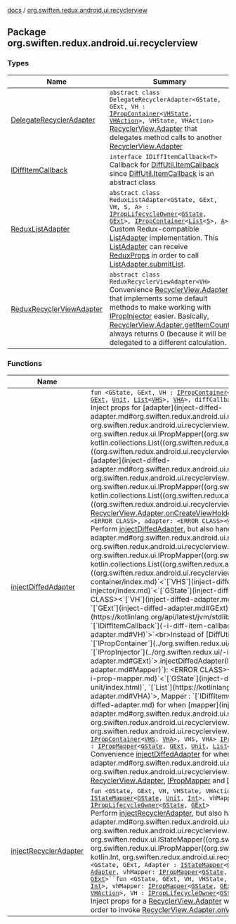 [docs](../index.md) / [org.swiften.redux.android.ui.recyclerview](./index.md)

## Package org.swiften.redux.android.ui.recyclerview

### Types

| Name | Summary |
|---|---|
| [DelegateRecyclerAdapter](-delegate-recycler-adapter/index.md) | `abstract class DelegateRecyclerAdapter<GState, GExt, VH : `[`IPropContainer`](../org.swiften.redux.ui/-i-prop-container/index.md)`<`[`VHState`](-delegate-recycler-adapter/index.md#VHState)`, `[`VHAction`](-delegate-recycler-adapter/index.md#VHAction)`>, VHState, VHAction>`<br>[RecyclerView.Adapter](#) that delegates method calls to another [RecyclerView.Adapter](#) |
| [IDiffItemCallback](-i-diff-item-callback/index.md) | `interface IDiffItemCallback<T>`<br>Callback for [DiffUtil.ItemCallback](#) since [DiffUtil.ItemCallback](#) is an abstract class |
| [ReduxListAdapter](-redux-list-adapter/index.md) | `abstract class ReduxListAdapter<GState, GExt, VH, S, A> : `[`IPropLifecycleOwner`](../org.swiften.redux.ui/-i-prop-lifecycle-owner/index.md)`<`[`GState`](-redux-list-adapter/index.md#GState)`, `[`GExt`](-redux-list-adapter/index.md#GExt)`>, `[`IPropContainer`](../org.swiften.redux.ui/-i-prop-container/index.md)`<`[`List`](https://kotlinlang.org/api/latest/jvm/stdlib/kotlin.collections/-list/index.html)`<`[`S`](-redux-list-adapter/index.md#S)`>, `[`A`](-redux-list-adapter/index.md#A)`>`<br>Custom Redux-compatible [ListAdapter](#) implementation. This [ListAdapter](#) can receive [ReduxProps](../org.swiften.redux.ui/-redux-props/index.md) in order to call [ListAdapter.submitList](#). |
| [ReduxRecyclerViewAdapter](-redux-recycler-view-adapter/index.md) | `abstract class ReduxRecyclerViewAdapter<VH>`<br>Convenience [RecyclerView.Adapter](#) that implements some default methods to make working with [IPropInjector](../org.swiften.redux.ui/-i-prop-injector/index.md) easier. Basically, [RecyclerView.Adapter.getItemCount](#) always returns 0 (because it will be delegated to a different calculation. |

### Functions

| Name | Summary |
|---|---|
| [injectDiffedAdapter](inject-diffed-adapter.md) | `fun <GState, GExt, VH : `[`IPropContainer`](../org.swiften.redux.ui/-i-prop-container/index.md)`<`[`VHS`](inject-diffed-adapter.md#VHS)`, `[`VHA`](inject-diffed-adapter.md#VHA)`>, VHS, VHA> `[`IPropInjector`](../org.swiften.redux.ui/-i-prop-injector/index.md)`<`[`GState`](inject-diffed-adapter.md#GState)`, `[`GExt`](inject-diffed-adapter.md#GExt)`>.injectDiffedAdapter(adapter: <ERROR CLASS><`[`VH`](inject-diffed-adapter.md#VH)`>, adapterMapper: `[`IPropMapper`](../org.swiften.redux.ui/-i-prop-mapper.md)`<`[`GState`](inject-diffed-adapter.md#GState)`, `[`GExt`](inject-diffed-adapter.md#GExt)`, `[`Unit`](https://kotlinlang.org/api/latest/jvm/stdlib/kotlin/-unit/index.html)`, `[`List`](https://kotlinlang.org/api/latest/jvm/stdlib/kotlin.collections/-list/index.html)`<`[`VHS`](inject-diffed-adapter.md#VHS)`>, `[`VHA`](inject-diffed-adapter.md#VHA)`>, diffCallback: <ERROR CLASS><`[`VHS`](inject-diffed-adapter.md#VHS)`>): `[`ReduxListAdapter`](-redux-list-adapter/index.md)`<`[`GState`](inject-diffed-adapter.md#GState)`, `[`GExt`](inject-diffed-adapter.md#GExt)`, `[`VH`](inject-diffed-adapter.md#VH)`, `[`VHS`](inject-diffed-adapter.md#VHS)`, `[`VHA`](inject-diffed-adapter.md#VHA)`>`<br>Inject props for [adapter](inject-diffed-adapter.md#org.swiften.redux.android.ui.recyclerview$injectDiffedAdapter(org.swiften.redux.ui.IPropInjector((org.swiften.redux.android.ui.recyclerview.injectDiffedAdapter.GState, org.swiften.redux.android.ui.recyclerview.injectDiffedAdapter.GExt)), ((org.swiften.redux.android.ui.recyclerview.injectDiffedAdapter.VH)), org.swiften.redux.ui.IPropMapper((org.swiften.redux.android.ui.recyclerview.injectDiffedAdapter.GState, org.swiften.redux.android.ui.recyclerview.injectDiffedAdapter.GExt, kotlin.Unit, kotlin.collections.List((org.swiften.redux.android.ui.recyclerview.injectDiffedAdapter.VHS)), org.swiften.redux.android.ui.recyclerview.injectDiffedAdapter.VHA)), ((org.swiften.redux.android.ui.recyclerview.injectDiffedAdapter.VHS)))/adapter) with a compatible [VH](inject-diffed-adapter.md#VH) by wrapping it in a [ListAdapter](#). Note that [adapter](inject-diffed-adapter.md#org.swiften.redux.android.ui.recyclerview$injectDiffedAdapter(org.swiften.redux.ui.IPropInjector((org.swiften.redux.android.ui.recyclerview.injectDiffedAdapter.GState, org.swiften.redux.android.ui.recyclerview.injectDiffedAdapter.GExt)), ((org.swiften.redux.android.ui.recyclerview.injectDiffedAdapter.VH)), org.swiften.redux.ui.IPropMapper((org.swiften.redux.android.ui.recyclerview.injectDiffedAdapter.GState, org.swiften.redux.android.ui.recyclerview.injectDiffedAdapter.GExt, kotlin.Unit, kotlin.collections.List((org.swiften.redux.android.ui.recyclerview.injectDiffedAdapter.VHS)), org.swiften.redux.android.ui.recyclerview.injectDiffedAdapter.VHA)), ((org.swiften.redux.android.ui.recyclerview.injectDiffedAdapter.VHS)))/adapter) does not have to be a [ListAdapter](#) - it can be any [RecyclerView.Adapter](#) as long as it implements [RecyclerView.Adapter.onCreateViewHolder](#).`fun <GState, GExt, VH : `[`IPropContainer`](../org.swiften.redux.ui/-i-prop-container/index.md)`<`[`VHS`](inject-diffed-adapter.md#VHS)`, `[`VHA`](inject-diffed-adapter.md#VHA)`>, VHS, VHA> `[`IPropInjector`](../org.swiften.redux.ui/-i-prop-injector/index.md)`<`[`GState`](inject-diffed-adapter.md#GState)`, `[`GExt`](inject-diffed-adapter.md#GExt)`>.injectDiffedAdapter(lifecycleOwner: <ERROR CLASS>, adapter: <ERROR CLASS><`[`VH`](inject-diffed-adapter.md#VH)`>, adapterMapper: `[`IPropMapper`](../org.swiften.redux.ui/-i-prop-mapper.md)`<`[`GState`](inject-diffed-adapter.md#GState)`, `[`GExt`](inject-diffed-adapter.md#GExt)`, `[`Unit`](https://kotlinlang.org/api/latest/jvm/stdlib/kotlin/-unit/index.html)`, `[`List`](https://kotlinlang.org/api/latest/jvm/stdlib/kotlin.collections/-list/index.html)`<`[`VHS`](inject-diffed-adapter.md#VHS)`>, `[`VHA`](inject-diffed-adapter.md#VHA)`>, diffCallback: <ERROR CLASS><`[`VHS`](inject-diffed-adapter.md#VHS)`>): <ERROR CLASS><`[`VHS`](inject-diffed-adapter.md#VHS)`, `[`VH`](inject-diffed-adapter.md#VH)`>`<br>Perform [injectDiffedAdapter](inject-diffed-adapter.md), but also handle lifecycle with [lifecycleOwner](inject-diffed-adapter.md#org.swiften.redux.android.ui.recyclerview$injectDiffedAdapter(org.swiften.redux.ui.IPropInjector((org.swiften.redux.android.ui.recyclerview.injectDiffedAdapter.GState, org.swiften.redux.android.ui.recyclerview.injectDiffedAdapter.GExt)), , ((org.swiften.redux.android.ui.recyclerview.injectDiffedAdapter.VH)), org.swiften.redux.ui.IPropMapper((org.swiften.redux.android.ui.recyclerview.injectDiffedAdapter.GState, org.swiften.redux.android.ui.recyclerview.injectDiffedAdapter.GExt, kotlin.Unit, kotlin.collections.List((org.swiften.redux.android.ui.recyclerview.injectDiffedAdapter.VHS)), org.swiften.redux.android.ui.recyclerview.injectDiffedAdapter.VHA)), ((org.swiften.redux.android.ui.recyclerview.injectDiffedAdapter.VHS)))/lifecycleOwner)`fun <GState, GExt, VH : `[`IPropContainer`](../org.swiften.redux.ui/-i-prop-container/index.md)`<`[`VHS`](inject-diffed-adapter.md#VHS)`, `[`VHA`](inject-diffed-adapter.md#VHA)`>, VHS, VHA> `[`IPropInjector`](../org.swiften.redux.ui/-i-prop-injector/index.md)`<`[`GState`](inject-diffed-adapter.md#GState)`, `[`GExt`](inject-diffed-adapter.md#GExt)`>.injectDiffedAdapter(lifecycleOwner: <ERROR CLASS>, adapter: <ERROR CLASS><`[`VH`](inject-diffed-adapter.md#VH)`>, adapterMapper: `[`IPropMapper`](../org.swiften.redux.ui/-i-prop-mapper.md)`<`[`GState`](inject-diffed-adapter.md#GState)`, `[`GExt`](inject-diffed-adapter.md#GExt)`, `[`Unit`](https://kotlinlang.org/api/latest/jvm/stdlib/kotlin/-unit/index.html)`, `[`List`](https://kotlinlang.org/api/latest/jvm/stdlib/kotlin.collections/-list/index.html)`<`[`VHS`](inject-diffed-adapter.md#VHS)`>, `[`VHA`](inject-diffed-adapter.md#VHA)`>, diffCallback: `[`IDiffItemCallback`](-i-diff-item-callback/index.md)`<`[`VHS`](inject-diffed-adapter.md#VHS)`>): <ERROR CLASS><`[`VHS`](inject-diffed-adapter.md#VHS)`, `[`VH`](inject-diffed-adapter.md#VH)`>`<br>Instead of [DiffUtil.ItemCallback](#), use [IDiffItemCallback](-i-diff-item-callback/index.md) to avoid abstract class`fun <GState, GExt, Mapper, VH : `[`IPropContainer`](../org.swiften.redux.ui/-i-prop-container/index.md)`<`[`VHS`](inject-diffed-adapter.md#VHS)`, `[`VHA`](inject-diffed-adapter.md#VHA)`>, VHS, VHA> `[`IPropInjector`](../org.swiften.redux.ui/-i-prop-injector/index.md)`<`[`GState`](inject-diffed-adapter.md#GState)`, `[`GExt`](inject-diffed-adapter.md#GExt)`>.injectDiffedAdapter(lifecycleOwner: <ERROR CLASS>, adapter: <ERROR CLASS><`[`VH`](inject-diffed-adapter.md#VH)`>, mapper: `[`Mapper`](inject-diffed-adapter.md#Mapper)`): <ERROR CLASS><`[`VHS`](inject-diffed-adapter.md#VHS)`, `[`VH`](inject-diffed-adapter.md#VH)`> where Mapper : `[`IPropMapper`](../org.swiften.redux.ui/-i-prop-mapper.md)`<`[`GState`](inject-diffed-adapter.md#GState)`, `[`GExt`](inject-diffed-adapter.md#GExt)`, `[`Unit`](https://kotlinlang.org/api/latest/jvm/stdlib/kotlin/-unit/index.html)`, `[`List`](https://kotlinlang.org/api/latest/jvm/stdlib/kotlin.collections/-list/index.html)`<`[`VHS`](inject-diffed-adapter.md#VHS)`>, `[`VHA`](inject-diffed-adapter.md#VHA)`>, Mapper : `[`IDiffItemCallback`](-i-diff-item-callback/index.md)`<`[`VHS`](inject-diffed-adapter.md#VHS)`>`<br>Convenience [injectDiffedAdapter](inject-diffed-adapter.md) for when [mapper](inject-diffed-adapter.md#org.swiften.redux.android.ui.recyclerview$injectDiffedAdapter(org.swiften.redux.ui.IPropInjector((org.swiften.redux.android.ui.recyclerview.injectDiffedAdapter.GState, org.swiften.redux.android.ui.recyclerview.injectDiffedAdapter.GExt)), , ((org.swiften.redux.android.ui.recyclerview.injectDiffedAdapter.VH)), org.swiften.redux.android.ui.recyclerview.injectDiffedAdapter.Mapper)/mapper) implements both [IPropMapper](../org.swiften.redux.ui/-i-prop-mapper.md) and [DiffUtil.ItemCallback](#).`fun <GState, GExt, Adapter, VH : `[`IPropContainer`](../org.swiften.redux.ui/-i-prop-container/index.md)`<`[`VHS`](inject-diffed-adapter.md#VHS)`, `[`VHA`](inject-diffed-adapter.md#VHA)`>, VHS, VHA> `[`IPropInjector`](../org.swiften.redux.ui/-i-prop-injector/index.md)`<`[`GState`](inject-diffed-adapter.md#GState)`, `[`GExt`](inject-diffed-adapter.md#GExt)`>.injectDiffedAdapter(lifecycleOwner: <ERROR CLASS>, adapter: `[`Adapter`](inject-diffed-adapter.md#Adapter)`): <ERROR CLASS><`[`VHS`](inject-diffed-adapter.md#VHS)`, `[`VH`](inject-diffed-adapter.md#VH)`> where Adapter : `[`IPropMapper`](../org.swiften.redux.ui/-i-prop-mapper.md)`<`[`GState`](inject-diffed-adapter.md#GState)`, `[`GExt`](inject-diffed-adapter.md#GExt)`, `[`Unit`](https://kotlinlang.org/api/latest/jvm/stdlib/kotlin/-unit/index.html)`, `[`List`](https://kotlinlang.org/api/latest/jvm/stdlib/kotlin.collections/-list/index.html)`<`[`VHS`](inject-diffed-adapter.md#VHS)`>, `[`VHA`](inject-diffed-adapter.md#VHA)`>, Adapter : `[`IDiffItemCallback`](-i-diff-item-callback/index.md)`<`[`VHS`](inject-diffed-adapter.md#VHS)`>`<br>Convenience [injectDiffedAdapter](inject-diffed-adapter.md) for when [adapter](inject-diffed-adapter.md#org.swiften.redux.android.ui.recyclerview$injectDiffedAdapter(org.swiften.redux.ui.IPropInjector((org.swiften.redux.android.ui.recyclerview.injectDiffedAdapter.GState, org.swiften.redux.android.ui.recyclerview.injectDiffedAdapter.GExt)), , org.swiften.redux.android.ui.recyclerview.injectDiffedAdapter.Adapter)/adapter) implements both [RecyclerView.Adapter](#), [IPropMapper](../org.swiften.redux.ui/-i-prop-mapper.md) and [DiffUtil.ItemCallback](#). |
| [injectRecyclerAdapter](inject-recycler-adapter.md) | `fun <GState, GExt, VH, VHState, VHAction> `[`IPropInjector`](../org.swiften.redux.ui/-i-prop-injector/index.md)`<`[`GState`](inject-recycler-adapter.md#GState)`, `[`GExt`](inject-recycler-adapter.md#GExt)`>.injectRecyclerAdapter(lifecycleOwner: <ERROR CLASS>, adapter: <ERROR CLASS><`[`VH`](inject-recycler-adapter.md#VH)`>, adapterMapper: `[`IStateMapper`](../org.swiften.redux.ui/-i-state-mapper/index.md)`<`[`GState`](inject-recycler-adapter.md#GState)`, `[`Unit`](https://kotlinlang.org/api/latest/jvm/stdlib/kotlin/-unit/index.html)`, `[`Int`](https://kotlinlang.org/api/latest/jvm/stdlib/kotlin/-int/index.html)`>, vhMapper: `[`IPropMapper`](../org.swiften.redux.ui/-i-prop-mapper.md)`<`[`GState`](inject-recycler-adapter.md#GState)`, `[`GExt`](inject-recycler-adapter.md#GExt)`, `[`Int`](https://kotlinlang.org/api/latest/jvm/stdlib/kotlin/-int/index.html)`, `[`VHState`](inject-recycler-adapter.md#VHState)`, `[`VHAction`](inject-recycler-adapter.md#VHAction)`>): <ERROR CLASS><`[`VH`](inject-recycler-adapter.md#VH)`> where VH : `[`IPropContainer`](../org.swiften.redux.ui/-i-prop-container/index.md)`<`[`VHState`](inject-recycler-adapter.md#VHState)`, `[`VHAction`](inject-recycler-adapter.md#VHAction)`>, VH : `[`IPropLifecycleOwner`](../org.swiften.redux.ui/-i-prop-lifecycle-owner/index.md)`<`[`GState`](inject-recycler-adapter.md#GState)`, `[`GExt`](inject-recycler-adapter.md#GExt)`>`<br>Perform [injectRecyclerAdapter](inject-recycler-adapter.md), but also handle lifecycle with [lifecycleOwner](inject-recycler-adapter.md#org.swiften.redux.android.ui.recyclerview$injectRecyclerAdapter(org.swiften.redux.ui.IPropInjector((org.swiften.redux.android.ui.recyclerview.injectRecyclerAdapter.GState, org.swiften.redux.android.ui.recyclerview.injectRecyclerAdapter.GExt)), , ((org.swiften.redux.android.ui.recyclerview.injectRecyclerAdapter.VH)), org.swiften.redux.ui.IStateMapper((org.swiften.redux.android.ui.recyclerview.injectRecyclerAdapter.GState, kotlin.Unit, kotlin.Int)), org.swiften.redux.ui.IPropMapper((org.swiften.redux.android.ui.recyclerview.injectRecyclerAdapter.GState, org.swiften.redux.android.ui.recyclerview.injectRecyclerAdapter.GExt, kotlin.Int, org.swiften.redux.android.ui.recyclerview.injectRecyclerAdapter.VHState, org.swiften.redux.android.ui.recyclerview.injectRecyclerAdapter.VHAction)))/lifecycleOwner)`fun <GState, GExt, Adapter : `[`IStateMapper`](../org.swiften.redux.ui/-i-state-mapper/index.md)`<`[`GState`](inject-recycler-adapter.md#GState)`, `[`Unit`](https://kotlinlang.org/api/latest/jvm/stdlib/kotlin/-unit/index.html)`, `[`Int`](https://kotlinlang.org/api/latest/jvm/stdlib/kotlin/-int/index.html)`>, VH, VHState, VHAction> `[`IPropInjector`](../org.swiften.redux.ui/-i-prop-injector/index.md)`<`[`GState`](inject-recycler-adapter.md#GState)`, `[`GExt`](inject-recycler-adapter.md#GExt)`>.injectRecyclerAdapter(lifecycleOwner: <ERROR CLASS>, adapter: `[`Adapter`](inject-recycler-adapter.md#Adapter)`, vhMapper: `[`IPropMapper`](../org.swiften.redux.ui/-i-prop-mapper.md)`<`[`GState`](inject-recycler-adapter.md#GState)`, `[`GExt`](inject-recycler-adapter.md#GExt)`, `[`Int`](https://kotlinlang.org/api/latest/jvm/stdlib/kotlin/-int/index.html)`, `[`VHState`](inject-recycler-adapter.md#VHState)`, `[`VHAction`](inject-recycler-adapter.md#VHAction)`>): <ERROR CLASS><`[`VH`](inject-recycler-adapter.md#VH)`> where VH : `[`IPropContainer`](../org.swiften.redux.ui/-i-prop-container/index.md)`<`[`VHState`](inject-recycler-adapter.md#VHState)`, `[`VHAction`](inject-recycler-adapter.md#VHAction)`>, VH : `[`IPropLifecycleOwner`](../org.swiften.redux.ui/-i-prop-lifecycle-owner/index.md)`<`[`GState`](inject-recycler-adapter.md#GState)`, `[`GExt`](inject-recycler-adapter.md#GExt)`>``fun <GState, GExt, VH, VHState, VHAction> `[`IPropInjector`](../org.swiften.redux.ui/-i-prop-injector/index.md)`<`[`GState`](inject-recycler-adapter.md#GState)`, `[`GExt`](inject-recycler-adapter.md#GExt)`>.injectRecyclerAdapter(adapter: <ERROR CLASS><`[`VH`](inject-recycler-adapter.md#VH)`>, adapterMapper: `[`IStateMapper`](../org.swiften.redux.ui/-i-state-mapper/index.md)`<`[`GState`](inject-recycler-adapter.md#GState)`, `[`Unit`](https://kotlinlang.org/api/latest/jvm/stdlib/kotlin/-unit/index.html)`, `[`Int`](https://kotlinlang.org/api/latest/jvm/stdlib/kotlin/-int/index.html)`>, vhMapper: `[`IPropMapper`](../org.swiften.redux.ui/-i-prop-mapper.md)`<`[`GState`](inject-recycler-adapter.md#GState)`, `[`GExt`](inject-recycler-adapter.md#GExt)`, `[`Int`](https://kotlinlang.org/api/latest/jvm/stdlib/kotlin/-int/index.html)`, `[`VHState`](inject-recycler-adapter.md#VHState)`, `[`VHAction`](inject-recycler-adapter.md#VHAction)`>): `[`DelegateRecyclerAdapter`](-delegate-recycler-adapter/index.md)`<`[`GState`](inject-recycler-adapter.md#GState)`, `[`GExt`](inject-recycler-adapter.md#GExt)`, `[`VH`](inject-recycler-adapter.md#VH)`, `[`VHState`](inject-recycler-adapter.md#VHState)`, `[`VHAction`](inject-recycler-adapter.md#VHAction)`> where VH : `[`IPropContainer`](../org.swiften.redux.ui/-i-prop-container/index.md)`<`[`VHState`](inject-recycler-adapter.md#VHState)`, `[`VHAction`](inject-recycler-adapter.md#VHAction)`>, VH : `[`IPropLifecycleOwner`](../org.swiften.redux.ui/-i-prop-lifecycle-owner/index.md)`<`[`GState`](inject-recycler-adapter.md#GState)`, `[`GExt`](inject-recycler-adapter.md#GExt)`>`<br>Inject props for a [RecyclerView.Adapter](#) with a compatible [VH](inject-recycler-adapter.md#VH). Note that this does not support lifecycle handling, so we will need to manually set null via [RecyclerView.setAdapter](#) in order to invoke [RecyclerView.Adapter.onViewRecycled](#), e.g. on orientation change. |
